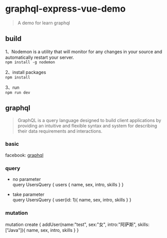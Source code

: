 # graphql-express-vue-demo
> A demo for learn graphql

## build
1、Nodemon is a utility that will monitor for any changes in your source and automatically restart your server.  
`npm install -g nodemon`  

2、install packages  
`npm install`

3、run  
`npm run dev`

## graphql
> GraphQL is a query language designed to build client applications by providing an intuitive and flexible syntax and system for describing their data requirements and interactions.
### basic
facebook: [graphql](https://github.com/facebook/graphql)

### query
+ no parameter  
query UsersQuery {
  users {
    name,
    sex,
    intro,
    skills
  }
}

+ take parameter  
query UsersQuery {
  user(id: 1){
    name,
    sex,
    intro,
    skills
  }
}

### mutation
mutation create { 
  addUser(name:"test", sex:"女", intro:"阿萨斯", skills:["Java"]){
    name, sex, intro, skills
  }
}